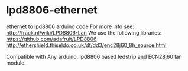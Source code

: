 lpd8806-ethernet
================

ethernet to lpd8806 arduino code
For more info see: http://frack.nl/wiki/LPD8806-Lan
We use the following libraries:
https://github.com/adafruit/LPD8806
http://ethershield.thiseldo.co.uk/df/dd3/enc28j60_8h_source.html

Compatible with Any arduino, lpd8806 based ledstrip and ECN28j60 lan module.

